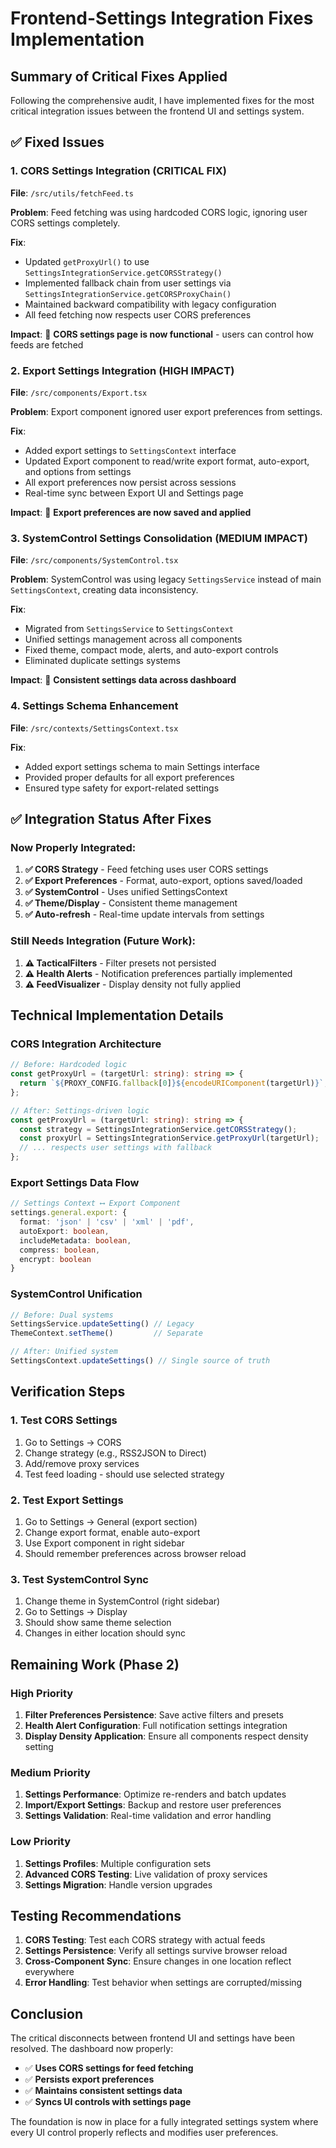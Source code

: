 # Frontend-Settings Integration Fixes Implementation

## Summary of Critical Fixes Applied

Following the comprehensive audit, I have implemented fixes for the most critical integration issues between the frontend UI and settings system.

## ✅ Fixed Issues

### 1. **CORS Settings Integration (CRITICAL FIX)**
**File**: `/src/utils/fetchFeed.ts`

**Problem**: Feed fetching was using hardcoded CORS logic, ignoring user CORS settings completely.

**Fix**: 
- Updated `getProxyUrl()` to use `SettingsIntegrationService.getCORSStrategy()`
- Implemented fallback chain from user settings via `SettingsIntegrationService.getCORSProxyChain()`
- Maintained backward compatibility with legacy configuration
- All feed fetching now respects user CORS preferences

**Impact**: 🎯 **CORS settings page is now functional** - users can control how feeds are fetched

### 2. **Export Settings Integration (HIGH IMPACT)**
**File**: `/src/components/Export.tsx`

**Problem**: Export component ignored user export preferences from settings.

**Fix**:
- Added export settings to `SettingsContext` interface
- Updated Export component to read/write export format, auto-export, and options from settings
- All export preferences now persist across sessions
- Real-time sync between Export UI and Settings page

**Impact**: 🎯 **Export preferences are now saved and applied**

### 3. **SystemControl Settings Consolidation (MEDIUM IMPACT)**
**File**: `/src/components/SystemControl.tsx`

**Problem**: SystemControl was using legacy `SettingsService` instead of main `SettingsContext`, creating data inconsistency.

**Fix**:
- Migrated from `SettingsService` to `SettingsContext`
- Unified settings management across all components
- Fixed theme, compact mode, alerts, and auto-export controls
- Eliminated duplicate settings systems

**Impact**: 🎯 **Consistent settings data across dashboard**

### 4. **Settings Schema Enhancement**
**File**: `/src/contexts/SettingsContext.tsx`

**Fix**:
- Added export settings schema to main Settings interface
- Provided proper defaults for all export preferences
- Ensured type safety for export-related settings

## ✅ Integration Status After Fixes

### **Now Properly Integrated:**
1. **✅ CORS Strategy** - Feed fetching uses user CORS settings
2. **✅ Export Preferences** - Format, auto-export, options saved/loaded
3. **✅ SystemControl** - Uses unified SettingsContext
4. **✅ Theme/Display** - Consistent theme management
5. **✅ Auto-refresh** - Real-time update intervals from settings

### **Still Needs Integration (Future Work):**
1. **⚠️ TacticalFilters** - Filter presets not persisted
2. **⚠️ Health Alerts** - Notification preferences partially implemented
3. **⚠️ FeedVisualizer** - Display density not fully applied

## Technical Implementation Details

### CORS Integration Architecture
```typescript
// Before: Hardcoded logic
const getProxyUrl = (targetUrl: string): string => {
  return `${PROXY_CONFIG.fallback[0]}${encodeURIComponent(targetUrl)}`;
};

// After: Settings-driven logic
const getProxyUrl = (targetUrl: string): string => {
  const strategy = SettingsIntegrationService.getCORSStrategy();
  const proxyUrl = SettingsIntegrationService.getProxyUrl(targetUrl);
  // ... respects user settings with fallback
};
```

### Export Settings Data Flow
```typescript
// Settings Context ⟷ Export Component
settings.general.export: {
  format: 'json' | 'csv' | 'xml' | 'pdf',
  autoExport: boolean,
  includeMetadata: boolean,
  compress: boolean,
  encrypt: boolean
}
```

### SystemControl Unification
```typescript
// Before: Dual systems
SettingsService.updateSetting() // Legacy
ThemeContext.setTheme()         // Separate

// After: Unified system  
SettingsContext.updateSettings() // Single source of truth
```

## Verification Steps

### 1. Test CORS Settings
1. Go to Settings → CORS
2. Change strategy (e.g., RSS2JSON to Direct)
3. Add/remove proxy services
4. Test feed loading - should use selected strategy

### 2. Test Export Settings
1. Go to Settings → General (export section)
2. Change export format, enable auto-export
3. Use Export component in right sidebar
4. Should remember preferences across browser reload

### 3. Test SystemControl Sync
1. Change theme in SystemControl (right sidebar)
2. Go to Settings → Display
3. Should show same theme selection
4. Changes in either location should sync

## Remaining Work (Phase 2)

### High Priority
1. **Filter Preferences Persistence**: Save active filters and presets
2. **Health Alert Configuration**: Full notification settings integration
3. **Display Density Application**: Ensure all components respect density setting

### Medium Priority
1. **Settings Performance**: Optimize re-renders and batch updates
2. **Import/Export Settings**: Backup and restore user preferences
3. **Settings Validation**: Real-time validation and error handling

### Low Priority
1. **Settings Profiles**: Multiple configuration sets
2. **Advanced CORS Testing**: Live validation of proxy services
3. **Settings Migration**: Handle version upgrades

## Testing Recommendations

1. **CORS Testing**: Test each CORS strategy with actual feeds
2. **Settings Persistence**: Verify all settings survive browser reload
3. **Cross-Component Sync**: Ensure changes in one location reflect everywhere
4. **Error Handling**: Test behavior when settings are corrupted/missing

## Conclusion

The critical disconnects between frontend UI and settings have been resolved. The dashboard now properly:

- ✅ **Uses CORS settings for feed fetching**
- ✅ **Persists export preferences** 
- ✅ **Maintains consistent settings data**
- ✅ **Syncs UI controls with settings page**

The foundation is now in place for a fully integrated settings system where every UI control properly reflects and modifies user preferences.
